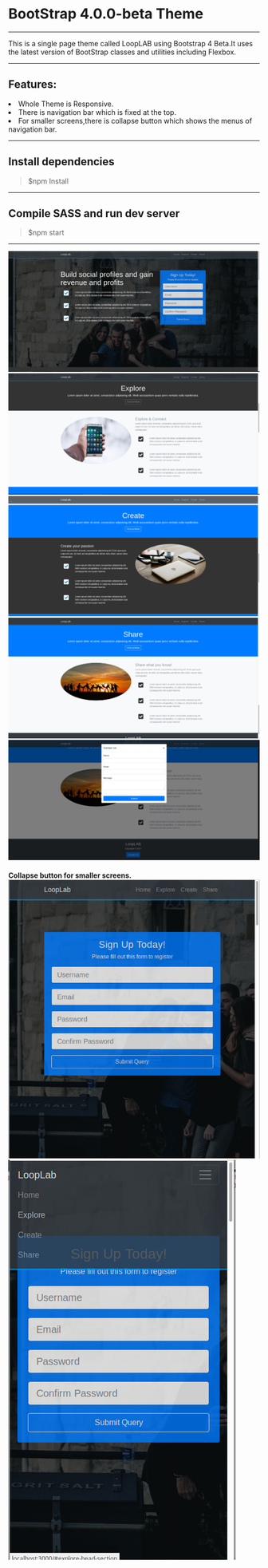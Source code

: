 # BootStrap 4.0.0-beta Theme
<hr>
This is a single page theme called LoopLAB using Bootstrap 4 Beta.It uses the latest version of BootStrap classes and utilities including Flexbox.

<hr>

## Features:

<li>Whole Theme is Responsive.</li>
<li>There is navigation bar which is fixed at the top.</li>
<li>For smaller screens,there is collapse button which shows the menus of navigation bar.</li>

<hr>

## Install dependencies
<blockquote>$npm Install</blockquote>

<hr>

## Compile SASS and run dev server
>$npm start

<hr>

<img src="https://github.com/ajraj27/loopLAB/blob/master/src/screenshots/Home.png" />
<img src="https://github.com/ajraj27/loopLAB/blob/master/src/screenshots/Explore.png" />
<img src="https://github.com/ajraj27/loopLAB/blob/master/src/screenshots/create.png" />
<img src="https://github.com/ajraj27/loopLAB/blob/master/src/screenshots/share.png" />
<img src="https://github.com/ajraj27/loopLAB/blob/master/src/screenshots/modal.png" />

<h4>Collapse button for smaller screens.

<img src="https://github.com/ajraj27/loopLAB/blob/master/src/screenshots/responsive.png" />
<img src="https://github.com/ajraj27/loopLAB/blob/master/src/screenshots/collapse.png" />

